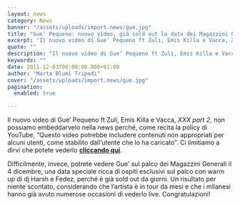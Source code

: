 ```yaml
---
layout: news
category: News
banner: "/assets/uploads/import.news/gue.jpg"
title: "Gue’ Pequeno: nuovo video, già sold out la data dei Magazzini Generali"
excerpt: "Il nuovo video di Gue’ Pequeno ft Zuli, Emis Killa e Vacca, XXX part 2, non possiamo embeddarvelo nella news perché, come recita la policy di YouTube, “Questo video potrebbe includere contenuti non appropriati per alcuni utenti, come stabilito dall’utente che lo ha caricato”. Ci limitiamo a dirvi che potete vederlo cliccando qui. Difficilmente, invece, [&hellip"
quote: ""
description: "Il nuovo video di Gue’ Pequeno ft Zuli, Emis Killa e Vacca, XXX part 2, non possiamo embeddarvelo nella news perché, come recita la policy di YouTube, “Questo video potrebbe includere contenuti non appropriati per alcuni utenti, come stabilito dall’utente che lo ha caricato”. Ci limitiamo a dirvi che potete vederlo cliccando qui. Difficilmente, invece, [&hellip"
keywords: ""
date: 2011-12-03T00:00:00.000+01:00
author: "Marta Blumi Tripodi"
cover: "/assets/uploads/import.news/gue.jpg"
pagination:
  enabled: true

---
```


Il nuovo video di Gue’ Pequeno ft Zuli, Emis Killa e Vacca, _XXX part 2_, non possiamo embeddarvelo nella news perché, come recita la policy di YouTube, “Questo video potrebbe includere contenuti non appropriati per alcuni utenti, come stabilito dall’utente che lo ha caricato”. Ci limitiamo a dirvi che potete vederlo [**cliccando qui**](https://www.youtube.com/verify%5Fage?next%5Furl=http%3A//www.youtube.com/watch%3Fv%3DRp0zHj4Mwj8%26feature%3Dyoutu.be "http://www.youtube.com/verify_age?next_url=http%3A//www.youtube.com/watch%3Fv%3DRp0zHj4Mwj8%26feature%3Dyoutu.be").

Difficilmente, invece, potrete vedere Gue’ sul palco dei Magazzini Generali il 4 dicembre, una data speciale ricca di ospiti esclusivi sul palco con warm up di dj Harsh e Fedez, perché è già sold out da giorni. Un risultato per niente scontato, considerando che l’artista è in tour da mesi e che i milanesi hanno già avuto numerose occasioni di vederlo live. Congratulazioni!